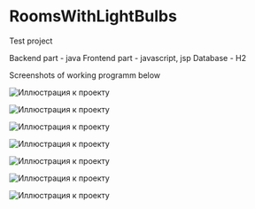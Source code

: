 # RoomsWithLightBulbs
Test project

Backend part - java
Frontend part - javascript, jsp
Database - H2

Screenshots of working programm below

![Иллюстрация к проекту](https://user-images.githubusercontent.com/35728774/86466376-2e423600-bd3c-11ea-8b02-47b4b202a3e8.JPG)

![Иллюстрация к проекту](https://user-images.githubusercontent.com/35728774/86466377-2edacc80-bd3c-11ea-8c16-011f2d1ce98f.JPG)

![Иллюстрация к проекту](https://user-images.githubusercontent.com/35728774/86473368-73b93000-bd49-11ea-9c90-1417208282d5.JPG)

![Иллюстрация к проекту](https://user-images.githubusercontent.com/35728774/86473370-73b93000-bd49-11ea-9dce-29228ea58ddc.jpg)

![Иллюстрация к проекту](https://user-images.githubusercontent.com/35728774/86473372-7451c680-bd49-11ea-9e23-99e42832ffab.jpg)

![Иллюстрация к проекту](https://user-images.githubusercontent.com/35728774/86473374-7451c680-bd49-11ea-880b-86ff60408bea.jpg)

![Иллюстрация к проекту](https://user-images.githubusercontent.com/35728774/86473375-74ea5d00-bd49-11ea-9a43-36942033a8b3.jpg)
